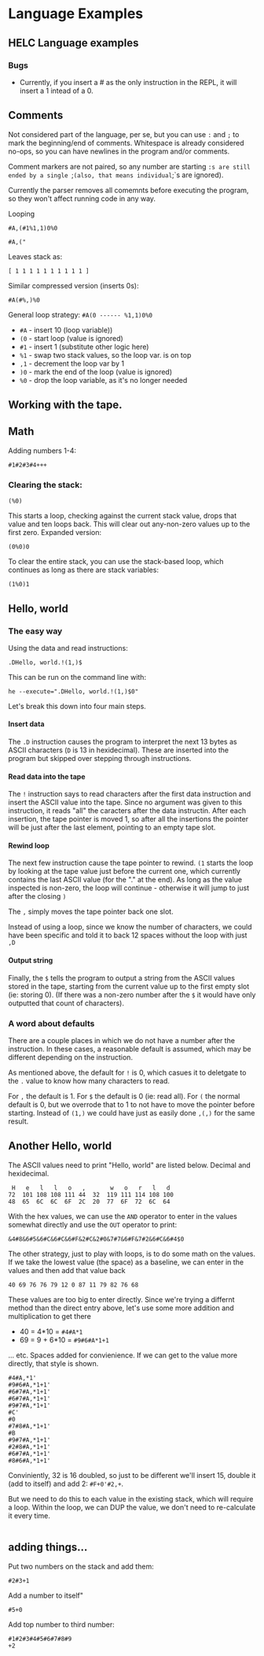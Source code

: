 # Language Examples

## HELC Language examples

### Bugs

* Currently, if you insert a # as the only instruction in the REPL, it will insert a 1 intead of a 0.

## Comments

Not considered part of the language, per se, but you can use `:` and `;` to mark the beginning/end of comments. Whitespace is already considered no-ops, so you can have newlines in the program and/or comments.

Comment markers are not paired, so any number are starting `:s are still ended by a single `;` (also, that means individual `;`s are ignored).

Currently the parser removes all comemnts before executing the program, so they won't affect running code in any way.

Looping
```
#A,(#1%1,1)0%0
```
```
#A,("
```

Leaves stack as:
```
[ 1 1 1 1 1 1 1 1 1 1 ]
```

Similar compressed version (inserts 0s):

```
#A(#%,)%0
```

General loop strategy: `#A(0 ------ %1,1)0%0`

* `#A` - insert 10 (loop variable))
* `(0` - start loop (value is ignored)
* `#1` - insert 1 (substitute other logic here)
* `%1` - swap two stack values, so the loop var. is on top
* `,1` - decrement the loop var by 1
* `)0` - mark the end of the loop (value is ignored)
* `%0` - drop the loop variable, as it's no longer needed

## Working with the tape.

## Math

Adding numbers 1-4:

```
#1#2#3#4+++
```


### Clearing the stack:

```
(%0)
```

This starts a loop, checking against the current stack value, drops that value and ten loops back. This will clear out any-non-zero values up to the first zero. Expanded version:

```
(0%0)0 
```

To clear the entire stack, you can use the stack-based loop, which continues as long as there are stack variables:

```
(1%0)1
```

## Hello, world

### The easy way

Using the data and read instructions:

```
.DHello, world.!(1,)$
```

This can be run on the command line with:
```
he --execute=".DHello, world.!(1,)$0"
```

Let's break this down into four main steps.

#### Insert data

The `.D` instruction causes the program to interpret the next 13 bytes as ASCII characters (`D` is 13 in hexidecimal). These are inserted into the program but skipped over stepping through instructions.

#### Read data into the tape

The `!` instruction says to read characters after the first data instruction and insert the ASCII value into the tape. Since no argument was given to this instruction, it reads "all" the caracters after the data instructin. After each insertion, the tape pointer is moved 1, so after all the insertions the pointer will be just after the last element, pointing to an empty tape slot.

#### Rewind loop

The next few instruction cause the tape pointer to rewind. `(1` starts the loop by looking at the tape value just before the current one, which currently contains the last ASCII value (for the "." at the end). As long as the value inspected is non-zero, the loop will continue - otherwise it will jump to just after the closing `)`

The `,` simply moves the tape pointer back one slot. 

Instead of using a loop, since we know the number of characters, we could have been specific and told it to back 12 spaces without the loop with just `,D`

#### Output string

Finally, the `$` tells the program to output a string from the ASCII values stored in the tape, starting from the current value up to the first empty slot (ie: storing 0). (If there was a non-zero number after the `$`  it would have only outputted that count of characters).

### A word about defaults

There are a couple places in which we do not have a number after the instruction. In these cases, a reasonable default is assumed, which may be different depending on the instruction.

As mentioned above, the default for `!` is 0, which casues it to deletgate to the `.` value to know how many characters to read.

For `,` the default is 1. For `$` the default is 0 (ie: read all). For `(` the normal default is 0, but we overrode that to 1 to not have to move the pointer before starting. Instead of `(1,)` we could have just as easily done `,(,)` for the same result.


## Another Hello, world


The ASCII values need to print "Hello, world" are listed below. Decimal and hexidecimal.
```
 H   e   l   l   o   ,       w   o   r   l   d 
72  101 108 108 111 44  32  119 111 114 108 100
48  65  6C  6C  6F  2C  20  77  6F  72  6C  64
```

With the hex values, we can use the `AND` operator to enter in the values somewhat directly and use the `OUT` operator to print:

```
&4#8&6#5&6#C&6#C&6#F&2#C&2#0&7#7&6#F&7#2&6#C&6#4$0
```

The other strategy, just to play with loops, is to do some math on the values. If we take the lowest value (the space) as a baseline, we can enter in the values and then add that value back

```
40 69 76 76 79 12 0 87 11 79 82 76 68
```

These values are too big to enter directly. Since we're trying a differnt method than the direct entry above, let's use some more addition and multiplication to get there

* 40 = 4*10 = `#4#A*1`
* 69 = 9 + 6*10 = `#9#6#A*1+1`

... etc. Spaces added for convienience. If we can get to the value more directly, that style is shown.

```
#4#A,*1'
#9#6#A,*1+1'
#6#7#A,*1+1'
#6#7#A,*1+1'
#9#7#A,*1+1'
#C'
#0
#7#8#A,*1+1'
#B
#9#7#A,*1+1'
#2#8#A,*1+1'
#6#7#A,*1+1'
#8#6#A,*1+1'
```

Conviniently, 32 is 16 doubled, so just to be different we'll insert 15, double it (add to itself) and add 2: `#F+0'#2,+`.

But we need to do this to each value in the existing stack, which will require a loop. Within the loop, we can DUP the value, we don't need to re-calculate it every time.

```

```

## adding things...

Put two numbers on the stack and add them:
```
#2#3+1
```

Add a number to itself"

```
#5+0
```

Add top number to third number:


```
#1#2#3#4#5#6#7#8#9
+2
```

